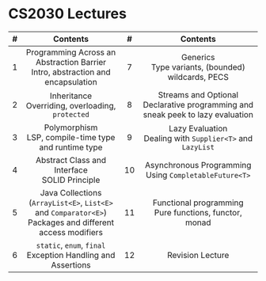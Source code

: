# CS2030 Lectures
|#|Contents|#|Contents|
|:-:|:---:|:-:|:---:|
|1|Programming Across an Abstraction Barrier<br>Intro, abstraction and encapsulation|7|Generics<br>Type variants, (bounded) wildcards, PECS|
|2|Inheritance<br>Overriding, overloading, `protected`|8|Streams and Optional<br>Declarative programming and sneak peek to lazy evaluation|
|3|Polymorphism<br>LSP, compile-time type and runtime type|9|Lazy Evaluation<br>Dealing with `Supplier<T>` and `LazyList`|
|4|Abstract Class and Interface<br>SOLID Principle|10|Asynchronous Programming<br>Using `CompletableFuture<T>`|
|5|Java Collections (`ArrayList<E>`, `List<E>` and `Comparator<E>`)<br>Packages and different access modifiers|11|Functional programming<br>Pure functions, functor, monad|
|6|`static`, `enum`, `final`<br>Exception Handling and Assertions|12|Revision Lecture|
